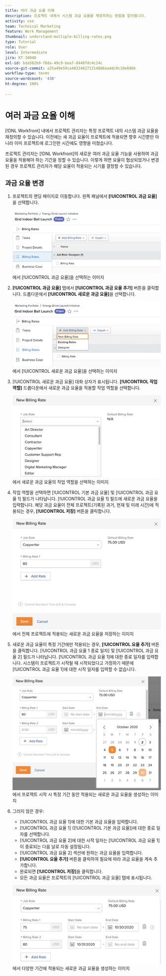 ```yaml
---
title: 여러 과금 요율 이해
description: 프로젝트 내에서 시스템 과금 요율을 재정의하는 방법을 알아봅니다.
activity: use
team: Technical Marketing
feature: Work Management
thumbnail: understand-multiple-billing-rates.png
type: Tutorial
role: User
level: Intermediate
jira: KT-10048
exl-id: bda562b9-f8da-49c9-bea7-0440fdc4c24c
source-git-commit: a25a49e59ca483246271214886ea4dc9c10e8d66
workflow-type: tm+mt
source-wordcount: '438'
ht-degree: 100%

---
```


# 여러 과금 요율 이해

[!DNL Workfront] 내에서 프로젝트 관리자는 특정 프로젝트 내의 시스템 과금 요율을 재정의할 수 있습니다. 이전에는 새 과금 요율이 프로젝트에 적용되면 향후 시간뿐만 아니라 이미 프로젝트에 로그인한 시간에도 영향을 미쳤습니다.

프로젝트 관리자는 [!DNL Workfront]의 새로운 여러 과금 요율 기능을 사용하여 과금 요율을 적용해야 하는 기간을 정할 수 있습니다. 이렇게 하면 요율이 협상되었거나 변경된 경우 프로젝트 관리자가 해당 요율이 적용되는 시기를 결정할 수 있습니다.

## 과금 요율 변경

1. 프로젝트의 랜딩 페이지로 이동합니다. 왼쪽 패널에서 **[!UICONTROL 과금 요율]**&#x200B;을 선택합니다.

   ![[!DNL Workfront]](assets/project-finances-1.png)에서 [!UICONTROL 과금 요율]을 선택하는 이미지

1. **[!UICONTROL 과금 요율]** 탭에서 **[!UICONTROL 과금 요율 추가]** 버튼을 클릭합니다. 드롭다운에서 **[!UICONTROL 새로운 과금 요율]**&#x200B;을 선택합니다.

   ![[!DNL Workfront]](assets/project-finances-2.png)에서 [!UICONTROL 새로운 과금 요율]을 선택하는 이미지

1. [!UICONTROL 새로운 과금 요율] 대화 상자가 표시됩니다. **[!UICONTROL 작업 역할]** 드롭다운에서 새로운 과금 요율을 적용할 작업 역할을 선택합니다.

   ![[!DNL Workfront]](assets/project-finances-3.png)에서 새로운 과금 요율의 작업 역할을 선택하는 이미지

1. 작업 역할을 선택하면 [!UICONTROL 기본 과금 요율] 및 [!UICONTROL 과금 요율 1] 필드가 나타납니다. [!UICONTROL 과금 요율 1] 필드에 새로운 과금 요율을 입력합니다. 해당 과금 요율이 전체 프로젝트(기록된 과거, 현재 및 미래 시간)에 적용되는 경우, **[!UICONTROL 저장]** 버튼을 클릭합니다.

   ![[!DNL Workfront]](assets/project-finances-5.png)에서 전체 프로젝트에 적용되는 새로운 과금 요율을 저장하는 이미지

1. 새로운 과금 요율이 특정 기간에만 적용되는 경우, **[!UICONTROL 요율 추가]** 버튼을 클릭합니다. [!UICONTROL 과금 요율 1 종료 일자] 및 [!UICONTROL 과금 요율 2] 필드가 나타납니다. [!UICONTROL 과금 요율 1]에 대한 종료 일자를 입력합니다. 시스템이 프로젝트가 시작될 때 시작되었다고 가정하기 때문에 [!UICONTROL 과금 요율 1]에 대한 시작 일자를 입력할 수 없습니다.

   ![[!DNL Workfront]](assets/project-finances-6.png)에서 프로젝트 시작 시 특정 기간 동안 적용되는 새로운 과금 요율을 생성하는 이미지

1. 그러지 않은 경우:

   * [!UICONTROL 과금 요율 1]에 대한 기본 과금 요율을 입력합니다.
   * [!UICONTROL 과금 요율 1] ([!UICONTROL 기본 과금 요율])에 대한 종료 일자를 선택합니다.
   * [!UICONTROL 과금 요율 2]에 대한 시작 일자는 [!UICONTROL 과금 요율 1]이 종료되는 다음 날로 자동 설정됩니다.
   * [!UICONTROL 과금 요율 2] 섹션에 원하는 과금 요율을 입력합니다.
   * **[!UICONTROL 요율 추가]** 버튼을 클릭하여 필요에 따라 과금 요율을 계속 추가합니다.
   * 완료되면 **[!UICONTROL 저장]**&#x200B;을 클릭합니다.
   * 모든 과금 요율은 프로젝트의 [!UICONTROL 과금 요율] 탭에 표시됩니다.

   ![[!DNL Workfront]](assets/project-finances-7.png)에서 다양한 기간에 적용되는 새로운 과금 요율을 생성하는 이미지
